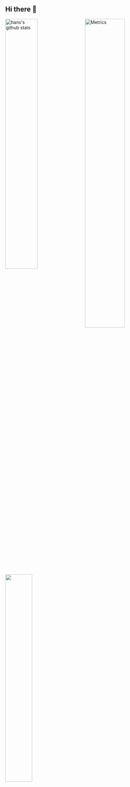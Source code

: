 ## Hi there 👋

<!--
**elSolitarioJorge/elSolitarioJorge** is a ✨ _special_ ✨ repository because its `README.md` (this file) appears on your GitHub profile.

Here are some ideas to get you started:

- 🔭 I’m currently working on ...
- 🌱 I’m currently learning ...
- 👯 I’m looking to collaborate on ...
- 🤔 I’m looking for help with ...
- 💬 Ask me about ...
- 📫 How to reach me: ...
- 😄 Pronouns: ...
- ⚡ Fun fact: ...
-->
<!-- <a href="https://wakatime.com/@37c1065a-a67e-45d9-8550-40249c690cb8"><img style="margin-left:31.5cm" src="https://wakatime.com/badge/user/37c1065a-a67e-45d9-8550-40249c690cb8.svg" alt="Total time coded since Jul 9 2021" /></a> -->
<img align="right" vertical-align="middle" width="50%" src="/github-metrics.svg" alt="Metrics">
<img align="left" vertical-align="middle" width="45%" src="https://github-readme-stats.vercel.app/api?username=elSolitarioJorge&show_icons=true&include_all_commits=true&theme=buefy&hide_border=true" alt="hans's github stats" /></a> 

<img align="left" vertical-align="middle" width="41%" src="/dogs.gif">

<!-- | <a href="https://github.com/elSolitarioJorge/github-readme-stats">
  <img align="center" src="https://github-readme-stats.vercel.app/api/top-langs/?username=elSolitarioJorge&layout=compact&theme=buefy&hide_border=true" />
</a> | -->
